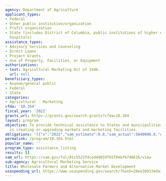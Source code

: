 ```yaml
---
agency: Department of Agriculture
applicant_types:
- Federal
- Other public institution/organization
- Profit organization
- State (includes District of Columbia, public institutions of higher education and
  hospitals)
assistance_types:
- Advisory Services and Counseling
- Direct Loans
- Project Grants
- Use of Property, Facilities, or Equipment
authorizations:
- text: Agricultural Marketing Act of 1946.
  url: null
beneficiary_types:
- Anyone/general public
- Federal
- State
categories:
- Agricultural - Marketing
cfda: '10.164'
fiscal_year: '2022'
grants_url: https://grants.gov/search-grants?cfda=10.164
layout: program
objective: To provide technical assistance to States and municipalities interested
  in creating or upgrading markets and marketing facilities.
obligations: '[{"x":"2022","sam_estimate":0.0,"sam_actual":5840000.0,"usa_spending_actual":1997355.0},{"x":"2023","sam_estimate":5524000.0,"sam_actual":0.0,"usa_spending_actual":1421037.61},{"x":"2024","sam_estimate":5321000.0,"sam_actual":0.0,"usa_spending_actual":1115937.23}]'
permalink: /program/10.164.html
popular_name: ''
program_type: assistance_listing
results: []
sam_url: https://sam.gov/fal/81c5523fdced49059f65f04bf6748616/view
sub-agency: Agricultural Marketing Service
title: Wholesale Farmers and Alternative Market Development
usaspending_url: https://www.usaspending.gov/search/?hash=28ee30933eda3bfdccec512b65dd617a
---
```

